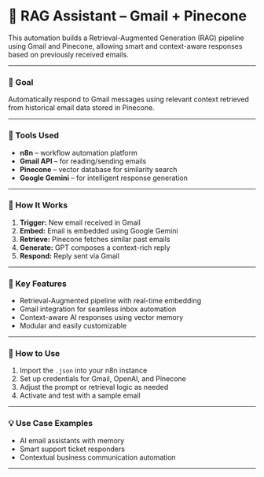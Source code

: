 # 🤖 RAG Assistant – Gmail + Pinecone

This automation builds a Retrieval-Augmented Generation (RAG) pipeline using Gmail and Pinecone, allowing smart and context-aware responses based on previously received emails.

---

### 🎯 Goal
Automatically respond to Gmail messages using relevant context retrieved from historical email data stored in Pinecone.

---

### 🔧 Tools Used
- **n8n** – workflow automation platform  
- **Gmail API** – for reading/sending emails  
- **Pinecone** – vector database for similarity search  
- **Google Gemini** – for intelligent response generation  

---

### 🧠 How It Works
1. **Trigger:** New email received in Gmail  
2. **Embed:** Email is embedded using Google Gemini 
3. **Retrieve:** Pinecone fetches similar past emails  
4. **Generate:** GPT composes a context-rich reply  
5. **Respond:** Reply sent via Gmail

---

### 📌 Key Features
- Retrieval-Augmented pipeline with real-time embedding  
- Gmail integration for seamless inbox automation  
- Context-aware AI responses using vector memory  
- Modular and easily customizable

---

### 📎 How to Use
1. Import the `.json` into your n8n instance  
2. Set up credentials for Gmail, OpenAI, and Pinecone  
3. Adjust the prompt or retrieval logic as needed  
4. Activate and test with a sample email  

---

### 💡 Use Case Examples
- AI email assistants with memory  
- Smart support ticket responders  
- Contextual business communication automation  

---

